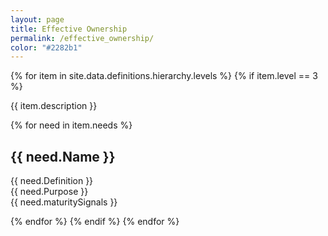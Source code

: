 ```yaml
---
layout: page
title: Effective Ownership
permalink: /effective_ownership/
color: "#2282b1"
---
```


<div>
  {% for item in site.data.definitions.hierarchy.levels %}
    {% if item.level == 3 %}
    <p>{{ item.description }}</p>
      {% for need in item.needs %}
        <h2 id="{{ need.ID }}">{{ need.Name }}</h2>
        <p>
            {{ need.Definition }}<br />
            {{ need.Purpose }}<br />
            {{ need.maturitySignals }}
        </p>
      {% endfor %}
    {% endif %}
  {% endfor %}
</div>
